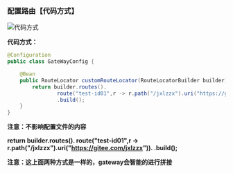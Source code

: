 ### 配置路由【代码方式】



![代码方式](E:\笔记整理\动力节点SpringCloud\图解\代码方式.png)





**代码方式：**

```java
@Configuration
public class GateWayConfig {

    @Bean
    public RouteLocator customRouteLocator(RouteLocatorBuilder builder) {
        return builder.routes().
                route("test-id01",r -> r.path("/jxlzzx").uri("https://gitee.com/")).
				.build();
    }
}
```



**注意：不影响配置文件的内容**

**return builder.routes().
                route("test-id01",r -> r.path("/jxlzzx").uri("https://gitee.com/jxlzzx")).
				.build();**

**注意：这上面两种方式是一样的，gateway会智能的进行拼接**